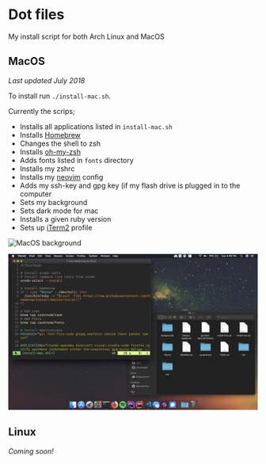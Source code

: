 # Dot files

My install script for both Arch Linux and MacOS

## MacOS

*Last updated July 2018*

To install run `./install-mac.sh`.

Currently the scrips;
- Installs all applications listed in `install-mac.sh` 
- Installs [Homebrew](https://github.com/Homebrew/brew) 
- Changes the shell to zsh 
- Installs [oh-my-zsh](https://github.com/robbyrussell/oh-my-zsh) 
- Adds fonts listed in `fonts` directory 
- Installs my zshrc
- Installs my [neovim](https://github.com/neovim/neovim) config
- Adds my ssh-key and gpg key (if my flash drive is plugged in to the computer
- Sets my background
- Sets dark mode for mac
- Installs a given ruby version
- Sets up [iTerm2](https://github.com/gnachman/iTerm2) profile


![MacOS background](screenshots/Background.png)

![iTerm and Finder](screenshots/iTerm-Finder.png)

## Linux

*Coming soon!*
